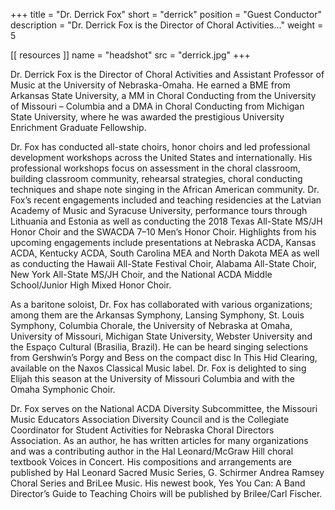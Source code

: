 +++
title = "Dr. Derrick Fox"
short = "derrick"
position = "Guest Conductor"
description = "Dr. Derrick Fox is the Director of Choral Activities..."
weight = 5

[[ resources ]]
    name = "headshot"
    src = "derrick.jpg"
+++

Dr. Derrick Fox is the Director of Choral Activities and Assistant Professor of Music at the University of Nebraska-Omaha.  He earned a BME from Arkansas State University, a MM in Choral Conducting from the University of Missouri – Columbia and a DMA in Choral Conducting from Michigan State University, where he was awarded the prestigious University Enrichment Graduate Fellowship. 

Dr. Fox has conducted all-state choirs, honor choirs and led professional development workshops across the United States and internationally. His professional workshops focus on assessment in the choral classroom, building classroom community, rehearsal strategies, choral conducting techniques and shape note singing in the African American community. Dr. Fox’s recent engagements included and teaching residencies at the Latvian Academy of Music and Syracuse University, performance tours through Lithuania and Estonia as well as conducting the 2018 Texas All-State MS/JH Honor Choir and the SWACDA 7–10 Men’s Honor Choir. Highlights from his upcoming engagements include presentations at Nebraska ACDA, Kansas ACDA, Kentucky ACDA, South Carolina MEA and North Dakota MEA as well as conducting the Hawaii All-State Festival Choir, Alabama All-State Choir, New York All-State MS/JH Choir, and the National ACDA Middle School/Junior High Mixed Honor Choir.

As a baritone soloist, Dr. Fox has collaborated with various organizations; among them are the Arkansas Symphony, Lansing Symphony, St. Louis Symphony, Columbia Chorale, the University of Nebraska at Omaha, University of Missouri, Michigan State University, Webster University and the Espaço Cultural (Brasilia, Brazil). He can be heard singing selections from Gershwin’s Porgy and Bess on the compact disc In This Hid Clearing, available on the Naxos Classical Music label. Dr. Fox is delighted to sing Elijah this season at the University of Missouri Columbia and with the Omaha Symphonic Choir.

Dr. Fox serves on the National ACDA Diversity Subcommittee, the Missouri Music Educators Association Diversity Council and is the Collegiate Coordinator for Student Activities for Nebraska Choral Directors Association. As an author, he has written articles for many organizations and was a contributing author in the Hal Leonard/McGraw Hill choral textbook Voices in Concert. His compositions and arrangements are published by Hal Leonard Sacred Music Series, G. Schirmer Andrea Ramsey Choral Series and BriLee Music. His newest book, Yes You Can: A Band Director’s Guide to Teaching Choirs will be published by Brilee/Carl Fischer. 
